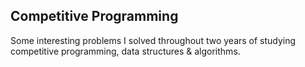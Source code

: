 ## Competitive Programming

Some interesting problems I solved throughout two years of studying competitive programming, data structures & algorithms.
